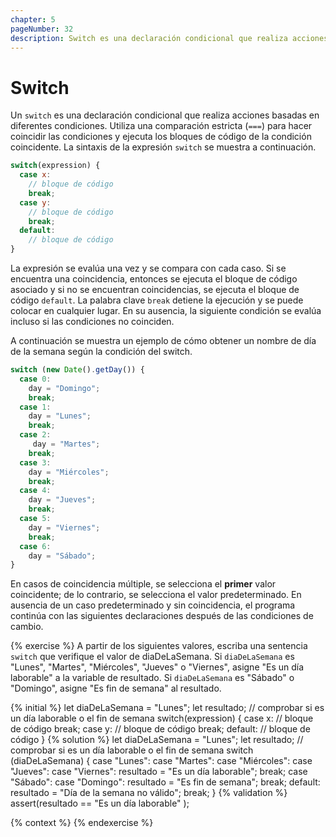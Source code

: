 ```yaml
---
chapter: 5
pageNumber: 32
description: Switch es una declaración condicional que realiza acciones basadas en diferentes condiciones. Utiliza una comparación estricta para hacer coincidir las condiciones y ejecuta los bloques de código de la condición coincidente.
---
```

# Switch

Un `switch` es una declaración condicional que realiza acciones basadas en diferentes condiciones. Utiliza una comparación estricta (`===`) para hacer coincidir las condiciones y ejecuta los bloques de código de la condición coincidente. La sintaxis de la expresión `switch` se muestra a continuación.

```javascript
switch(expression) {
  case x:
    // bloque de código
    break;
  case y:
    // bloque de código
    break;
  default:
    // bloque de código
}
```

La expresión se evalúa una vez y se compara con cada caso. Si se encuentra una coincidencia, entonces se ejecuta el bloque de código asociado y si no se encuentran coincidencias, se ejecuta el bloque de código `default`. La palabra clave `break` detiene la ejecución y se puede colocar en cualquier lugar. En su ausencia, la siguiente condición se evalúa incluso si las condiciones no coinciden.

A continuación se muestra un ejemplo de cómo obtener un nombre de día de la semana según la condición del switch.

```javascript
switch (new Date().getDay()) {
  case 0:
    day = "Domingo";
    break;
  case 1:
    day = "Lunes";
    break;
  case 2:
     day = "Martes";
    break;
  case 3:
    day = "Miércoles";
    break;
  case 4:
    day = "Jueves";
    break;
  case 5:
    day = "Viernes";
    break;
  case 6:
    day = "Sábado";
}
```

En casos de coincidencia múltiple, se selecciona el **primer** valor coincidente; de lo contrario, se selecciona el valor predeterminado. En ausencia de un caso predeterminado y sin coincidencia, el programa continúa con las siguientes declaraciones después de las condiciones de cambio.

{% exercise %}
A partir de los siguientes valores, escriba una sentencia `switch` que verifique el valor de diaDeLaSemana. Si `diaDeLaSemana` es "Lunes", "Martes", "Miércoles", "Jueves" o "Viernes", asigne "Es un día laborable" a la variable de resultado. Si `diaDeLaSemana` es "Sábado" o "Domingo", asigne "Es fin de semana" al resultado.

{% initial %}
let diaDeLaSemana = "Lunes";
let resultado;
// comprobar si es un día laborable o el fin de semana
switch(expression) {
  case x:
    // bloque de código
    break;
  case y:
    // bloque de código
    break;
  default:
    // bloque de código
}
{% solution %}
let diaDeLaSemana = "Lunes";
let resultado;
// comprobar si es un día laborable o el fin de semana
switch (diaDeLaSemana) {
  case "Lunes":
  case "Martes":
  case "Miércoles":
  case "Jueves":
  case "Viernes":
    resultado = "Es un día laborable";
    break;
  case "Sábado":
  case "Domingo":
    resultado = "Es fin de semana";
    break;
  default:
    resultado = "Día de la semana no válido";
    break;
}
{% validation %}
assert(resultado == "Es un día laborable" );

{% context %}
{% endexercise %}
